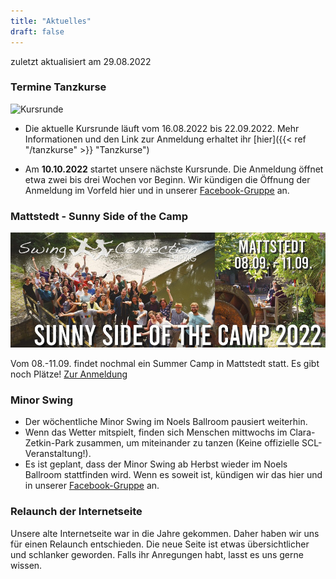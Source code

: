 ```yaml
---
title: "Aktuelles"
draft: false
---
```


zuletzt aktualisiert am 29.08.2022


### Termine Tanzkurse

![Kursrunde](slider_kursrunde.jpg)

- Die aktuelle Kursrunde läuft vom 16.08.2022 bis 22.09.2022. Mehr Informationen und den Link zur Anmeldung erhaltet ihr [hier]({{< ref "/tanzkurse" >}} "Tanzkurse")

- Am **10.10.2022** startet unsere nächste Kursrunde. Die Anmeldung öffnet etwa zwei bis drei Wochen vor Beginn. Wir kündigen die Öffnung der Anmeldung im Vorfeld hier und in unserer [Facebook-Gruppe](https://www.facebook.com/groups/swingconnection.leipzig) an.


### Mattstedt - Sunny Side of the Camp

![Spring Camp Mattstedt](slider_mattstedt.jpg)

Vom 08.-11.09. findet nochmal ein Summer Camp in Mattstedt statt. Es gibt noch Plätze! 
[Zur Anmeldung](https://scl.swinggeeks.de/SCM2022/)


### Minor Swing

- Der wöchentliche Minor Swing im Noels Ballroom pausiert weiterhin. 
- Wenn das Wetter mitspielt, finden sich Menschen mittwochs im Clara-Zetkin-Park zusammen, um miteinander zu tanzen (Keine offizielle SCL-Veranstaltung!). 
- Es ist geplant, dass der Minor Swing ab Herbst wieder im Noels Ballroom stattfinden wird. Wenn es soweit ist, kündigen wir das hier und in unserer [Facebook-Gruppe](https://www.facebook.com/groups/swingconnection.leipzig) an. 


### Relaunch der Internetseite

Unsere alte Internetseite war in die Jahre gekommen. Daher haben wir uns für einen Relaunch entschieden. Die neue Seite ist etwas übersichtlicher und schlanker geworden. Falls ihr Anregungen habt, lasst es uns gerne wissen.

